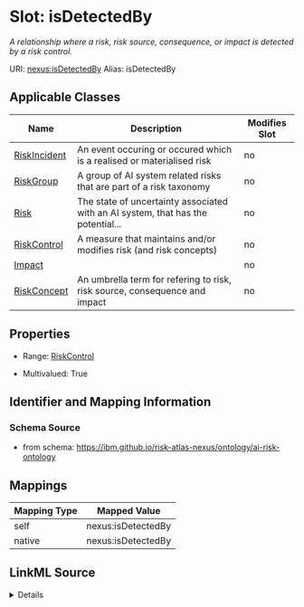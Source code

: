 

# Slot: isDetectedBy


_A relationship where a risk, risk source, consequence, or impact is detected by a risk control._





URI: [nexus:isDetectedBy](https://ibm.github.io/risk-atlas-nexus/ontology/isDetectedBy)
Alias: isDetectedBy

<!-- no inheritance hierarchy -->





## Applicable Classes

| Name | Description | Modifies Slot |
| --- | --- | --- |
| [RiskIncident](RiskIncident.md) | An event occuring or occured which is a realised or materialised risk |  no  |
| [RiskGroup](RiskGroup.md) | A group of AI system related risks that are part of a risk taxonomy |  no  |
| [Risk](Risk.md) | The state of uncertainty associated with an AI system, that has the potential... |  no  |
| [RiskControl](RiskControl.md) | A measure that maintains and/or modifies risk (and risk concepts) |  no  |
| [Impact](Impact.md) |  |  no  |
| [RiskConcept](RiskConcept.md) | An umbrella term for refering to risk, risk source, consequence and impact |  no  |







## Properties

* Range: [RiskControl](RiskControl.md)

* Multivalued: True





## Identifier and Mapping Information







### Schema Source


* from schema: https://ibm.github.io/risk-atlas-nexus/ontology/ai-risk-ontology




## Mappings

| Mapping Type | Mapped Value |
| ---  | ---  |
| self | nexus:isDetectedBy |
| native | nexus:isDetectedBy |




## LinkML Source

<details>
```yaml
name: isDetectedBy
description: A relationship where a risk, risk source, consequence, or impact is detected
  by a risk control.
from_schema: https://ibm.github.io/risk-atlas-nexus/ontology/ai-risk-ontology
rank: 1000
domain: RiskConcept
alias: isDetectedBy
domain_of:
- RiskConcept
inverse: detectsRiskConcept
range: RiskControl
multivalued: true
inlined: false

```
</details>

